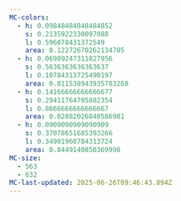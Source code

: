 ```yaml
---
MC-colors:
  - h: 0.09848484848484852
    s: 0.2135922330097088
    l: 0.596078431372549
    area: 0.12272670262134705
  - h: 0.06989247311827956
    s: 0.5636363636363637
    l: 0.10784313725490197
    area: 0.011538943935783268
  - h: 0.14166666666666677
    s: 0.29411764705882354
    l: 0.8666666666666667
    area: 0.02082026840586981
  - h: 0.0909090909090909
    s: 0.37078651685393266
    l: 0.34901960784313724
    area: 0.8449140850369998
MC-size:
  - 563
  - 632
MC-last-updated: 2025-06-26T09:46:43.894Z
---
```

